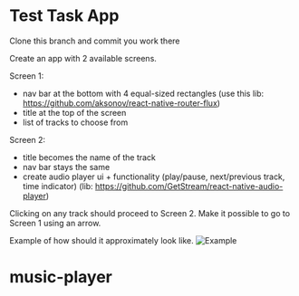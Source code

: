 # Test Task App

Clone this branch and commit you work there

Create an app with 2 available screens.

Screen 1:

- nav bar at the bottom with 4 equal-sized rectangles (use this lib: https://github.com/aksonov/react-native-router-flux)
- title at the top of the screen
- list of tracks to choose from

Screen 2:

- title becomes the name of the track
- nav bar stays the same
- create audio player ui + functionality (play/pause, next/previous track, time indicator) (lib: https://github.com/GetStream/react-native-audio-player)

Clicking on any track should proceed to Screen 2. Make it possible to go to Screen 1 using an arrow.

Example of how should it approximately look like.
![Example](./example.jpg)
# music-player
